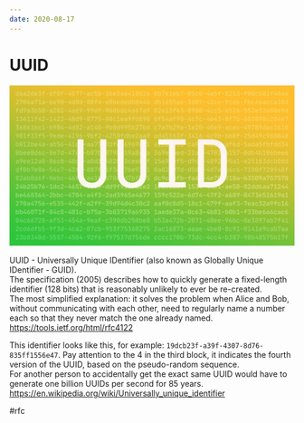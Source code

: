 ```yaml
---
date: 2020-08-17
---
```


# UUID

![UUID](uuid.jpeg "UUID")

UUID - Universally Unique IDentifier (also known as Globally Unique IDentifier - GUID).  
The specification (2005) describes how to quickly generate a fixed-length identifier (128 bits) that is reasonably unlikely to ever be re-created.  
The most simplified explanation: it solves the problem when Alice and Bob, without communicating with each other, need to regularly name a number each so that they never match the one already named.  
https://tools.ietf.org/html/rfc4122

This identifier looks like this, for example: `19dcb23f-a39f-4307-8d76-835ff1556e47`. 
Pay attention to the 4 in the third block, it indicates the fourth version of the UUID, based on the pseudo-random sequence.  
For another person to accidentally get the exact same UUID would have to generate one billion UUIDs per second for 85 years.  
https://en.wikipedia.org/wiki/Universally_unique_identifier

#rfc
